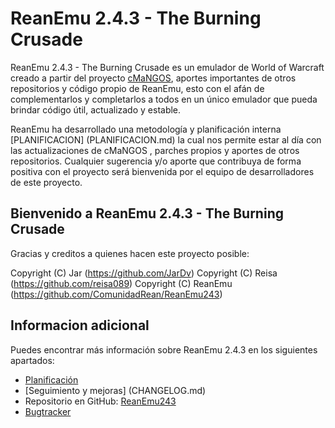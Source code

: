 # ReanEmu 2.4.3 - The Burning Crusade

ReanEmu 2.4.3 - The Burning Crusade es un emulador de World of Warcraft
creado a partir del proyecto [cMaNGOS](https://github.com/cmangos/mangos-tbc),
aportes importantes de otros repositorios y código propio de ReanEmu, esto
con el afán de complementarlos y completarlos a todos en un único emulador
que pueda brindar código útil, actualizado y estable.

ReanEmu ha desarrollado una metodología y planificación interna [PLANIFICACION] (PLANIFICACION.md)
la cual nos permite estar al día con las actualizaciones de cMaNGOS , parches
propios y aportes de otros repositorios. Cualquier sugerencia y/o aporte que
contribuya de forma positiva con el proyecto será bienvenida por el equipo de
desarrolladores de este proyecto.

## Bienvenido a ReanEmu 2.4.3 - The Burning Crusade

Gracias y creditos a quienes hacen este proyecto posible:

 Copyright (C) Jar (https://github.com/JarDv)
 Copyright (C) Reisa (https://github.com/reisa089)
 Copyright (C) ReanEmu (https://github.com/ComunidadRean/ReanEmu243)
 
## Informacion adicional

 Puedes encontrar más información sobre ReanEmu 2.4.3 en los siguientes apartados:
 
 * [Planificación](PLANIFICACION.md)
 * [Seguimiento y mejoras] (CHANGELOG.md)
 * Repositorio en GitHub: [ReanEmu243](https://github.com/ComunidadRean/ReanEmu243)
 * [Bugtracker](http://eu.wowrean.es/wow/es/btrack/)
 
